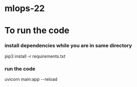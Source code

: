# mlops-22
# To run the code
### install dependencies while you are in same directory
pip3 install -r requirements.txt

### run the code
uvicorn main:app --reload